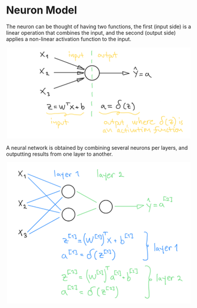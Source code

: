 # Neuron Model

The neuron can be thought of having two functions, the first (input side) is a linear operation that combines the input, and the second (output side) applies a non-linear activation function to the input.

<p align="center">
<img src="./images/neuron_model.png" width="500">
</p>

A neural network is obtained by combining several neurons per layers, and outputting results from one layer to another.

<p align="center">
<img src="./images/simple_network.png" width="500">
</p>
